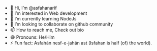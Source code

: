 - 👋 Hi, I’m @asfahanarif
- 👀 I’m interested in Web development
- 🌱 I’m currently learning NodeJs
- 💞️ I’m looking to collaborate on github community
- 📫 How to reach me, Check out bio
- 😄 Pronouns: He/Him
- ⚡ Fun fact: Asfahān nesf-e-jahān ast (Isfahan is half (of) the world).

<!---
asfahanarif/asfahanarif is a ✨ special ✨ repository because its `README.md` (this file) appears on your GitHub profile.
You can click the Preview link to take a look at your changes.
--->
